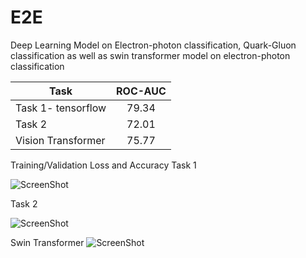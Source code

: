 # E2E
Deep Learning Model on Electron-photon classification, Quark-Gluon classification as well as swin transformer model on electron-photon classification

| Task               | ROC-AUC  |
| -------------------|:--------:| 
| Task 1- tensorflow | 79.34    | 
| Task 2             | 72.01    |  
| Vision Transformer | 75.77    |  

Training/Validation Loss and Accuracy
Task 1 

![ScreenShot](https://raw.github.com/hell-lord/E2E/main/images/task1.png)

Task 2

![ScreenShot](https://raw.github.com/hell-lord/E2E/main/images/task2.png)

Swin Transformer
![ScreenShot](https://raw.github.com/hell-lord/E2E/main/images/task1_vit.png)
